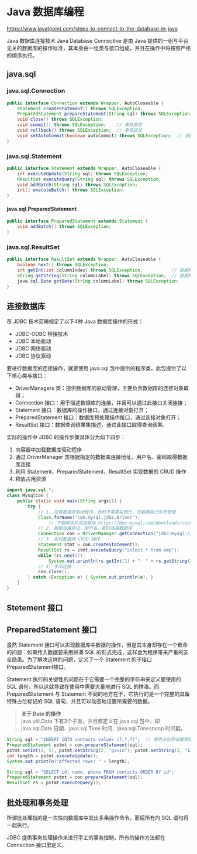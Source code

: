 # Java 数据库编程

https://www.javatpoint.com/steps-to-connect-to-the-database-in-java

Java 数据库连接技术 Java Database Connective 是由 Java 提供的一组与平台无关的数据库的操作标准，其本身由一组类与接口组成，并且在操作中将按照严格的顺序执行。

## java.sql

### java.sql.Connection

```java
public interface Connection extends Wrapper, AutoCloseable {
    Statement createStatement() throws SQLException;
    PreparedStatement prepareStatement(String sql) throws SQLException;
    void close() throws SQLException;
    void commit() throws SQLException;    // 事务提交
    void rollback() throws SQLException;  // 事务回滚
    void setAutoCommit(boolean autoCommit) throws SQLException;  // 设置是否为自动提交
}
```

### java.sql.Statement

```java
public interface Statement extends Wrapper, AutoCloseable {
    int executeUpdate(String sql) throws SQLException;
    ResultSet executeQuery(String sql) throws SQLException;
    void addBatch(String sql) throws SQLException;
    int[] executeBatch() throws SQLException;
}
```

#### java.sql.PreparedStatement

```java
public interface PreparedStatement extends Statement {
    void addBatch() throws SQLException;
}
```

### java.sql.ResultSet

```java
public interface ResultSet extends Wrapper, AutoCloseable {
    boolean next() throws SQLException;
    int getInt(int columnIndex) throws SQLException;           // 根据列号抓数据
    String getString(String columnLabel) throws SQLException;  // 根据列名抓数据
    java.sql.Date getDate(String columnLabel) throws SQLException;
}
```


## 连接数据库

在 JDBC 技术范畴规定了以下4种 Java 数据库操作的形式：
  * JDBC-ODBC 桥接技术
  * JDBC 本地驱动
  * JDBC 网络驱动
  * JDBC 协议驱动

要进行数据库的连接操作，就要使用 java.sql 包中提供的程序类，此包提供了以下核心类与接口：
  * DriverManagers 类：提供数据库的驱动管理，主要负责数据库的连接对象取得；
  * Connection 接口：用于描述数据库的连接，并且可以通过此接口关闭连接；
  * Statement 接口：数据库的操作接口，通过连接对象打开；
  * PreparedStatement 接口：数据库预处理操作接口，通过连接对象打开；
  * ResultSet 接口：数据查询结果集描述，通过此接口取得查询结果。

实际的操作中 JDBC 的操作步骤具体分为如下四步：
  1. 向容器中加载数据库驱动程序
  2. 通过 DriverManager 类根据指定的数据库连接地址、用户名、密码取得数据库连接
  3. 利用 Statement、PreparedStatement、ResultSet 实现数据的 CRUD 操作
  4. 释放占用资源

```java
import java.sql.*;
class MysqlCon {
    public static void main(String args[]) {
        try {
            // 1. 加载数据库驱动程序，此时不需要实例化，由容器自己负责管理
            Class.forName("com.mysql.jdbc.Driver");
                // 下载解压并添加驱动 https://dev.mysql.com/downloads/connector/j/5.1.html
            // 2. 根据连接协议、用户名、密码连接数据库
            Connection con = DriverManager.getConnection("jdbc:mysql://localhost:3306/dbname", "root", "root");
            // 3. 实现数据库 CRUD 操作
            Statement stmt = con.createStatement();
            ResultSet rs = stmt.executeQuery("select * from emp");
            while (rs.next())
                System.out.println(rs.getInt(1) + "  " + rs.getString(2) + "  " + rs.getString(3));
            // 4. 关闭连接
            con.close();
        } catch (Exception e) { System.out.println(e); }
    }
}
```


## Stetement 接口


## PreparedStatement 接口

虽然 Statement 接口可以实现数据库中数据的操作，但是其本身却存在一个致命的问题：如果传入数据要采用拼凑 SQL 的形式完成，这样会为程序带来严重的安全隐患。为了解决这样的问题，定义了一个 Statement 的子接口 PreparedStatement接口。

Statement 执行的关键性的问题在于它需要一个完整的字符串来定义要使用的 SQL 语句，所以这就导致在使用中需要大量地进行 SQL 的拼凑。而 PreparedStatement 与 Statement 不同的地方在于，它执行的是一个完整的具备特殊占位标记的 SQL 语句，并且可以动态地设置所需要的数据。

> **关于 Date 的操作**  
> java.util.Date 下有3个子类，并且都定义在 java.sql 包中，即 java.sql.Date 日期、java.sql.Time 时间、java.sql.Timestamp 时间戳。

```java
String sql = "INSERT INTO contacts values (?,?,?)";  // 使用占位符设置预处理数据
PreparedStatement pstmt = con.prepareStatement(sql);
pstmt.setInt(1, 5); pstmt.setString(2, "gavin"); pstmt.setString(3, "1351575584");
int length = pstmt.executeUpdate();
System.out.println("Affected rows: " + length);

String sql = "SELECT id, name, phone FROM contacts ORDER BY id";
PreparedStatement pstmt = con.prepareStatement(sql);
ResultSet rs = pstmt.executeQuery();
```


## 批处理和事务处理

所谓批处理指的是一次性向数据库中发出多条操作命令，而后所有的 SQL 语句将一起执行。

JDBC 提供事务处理操作来进行手工的事务控制，所有的操作方法都在 Connection 接口里定义。








